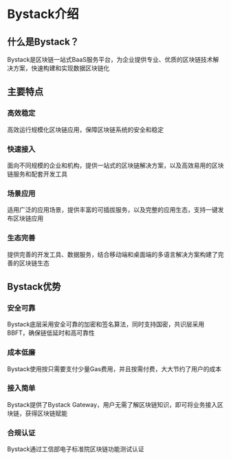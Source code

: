 # Bystack介绍

## 什么是Bystack？

Bystack是区块链一站式BaaS服务平台，为企业提供专业、优质的区块链技术解决方案，快速构建和实现数据区块链化

## 主要特点

### 高效稳定

高效运行规模化区块链应用，保障区块链系统的安全和稳定

### 快速接入

面向不同规模的企业和机构，提供一站式的区块链解决方案，以及高效易用的区块链服务和配套开发工具

### 场景应用

适用广泛的应用场景，提供丰富的可插拔服务，以及完整的应用生态，支持一键发布区块链应用

### 生态完善

提供完善的开发工具、数据服务，结合移动端和桌面端的多语言解决方案构建了完善的区块链生态

## Bystack优势

### 安全可靠

Bystack底层采用安全可靠的加密和签名算法，同时支持国密，共识层采用BBFT，确保链低延时和高可靠性

### 成本低廉

Bystack使用按只需要支付少量Gas费用，并且按需付费，大大节约了用户的成本

### 接入简单

Bystack提供了Bystack Gateway，用户无需了解区块链知识，即可将业务接入区块链，获得区块链赋能

### 合规认证

Bystack通过工信部电子标准院区块链功能测试认证

